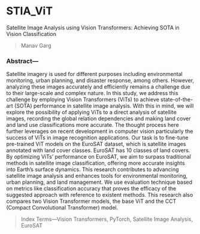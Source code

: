 # STIA_ViT

Satellite Image Analysis using Vision Transformers: Achieving SOTA in Vision Classification
> Manav Garg

### **Abstract—**

Satellite imagery is used for different purposes including environmental monitoring, urban planning, and disaster response, among others. However, analyzing these images accurately and efficiently remains a challenge due to their large-scale and complex nature. In this study, we address this challenge by employing Vision Transformers (ViTs) to achieve state-of-the-art (SOTA) performance in satellite image analysis. With this in mind, we will explore the possibility of applying ViTs to a direct analysis of satellite images, recording the global relation dependencies and making land cover and land use classifications more accurate. The thought process here further leverages on recent development in computer vision particularly the success of ViTs in image recognition applications. Our task is to fine-tune pre-trained ViT models on the EuroSAT dataset, which is satellite images annotated with land cover classes. EuroSAT has 10 classes of land covers. By optimizing ViTs’ performance on EuroSAT, we aim to surpass traditional methods in satellite image classification, offering more accurate insights into Earth’s surface dynamics. This research contributes to advancing satellite image analysis and enhances tools for environmental monitoring, urban planning, and land management. We use evaluation technique based on metrics like classification accuracy that proves the efficacy of the suggested approach with reference to existent methods. This research also compares two Vision Transformer models, the base ViT and the CCT (Compact Convolutional Transformer) model.

> Index Terms—Vision Transformers, PyTorch, Satellite Image Analysis, EuroSAT

